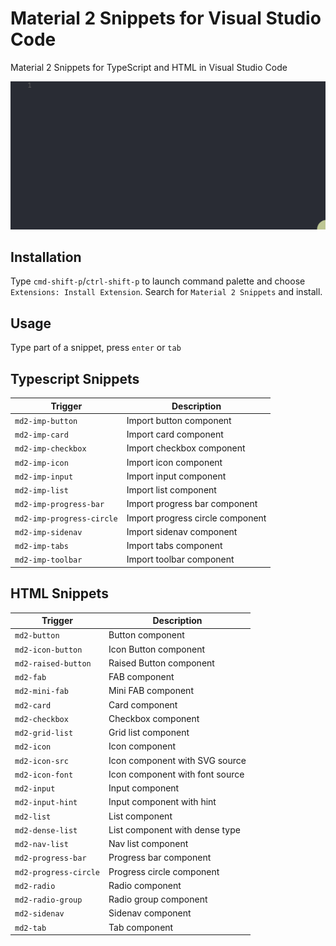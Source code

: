 # Material 2 Snippets for Visual Studio Code
Material 2 Snippets for TypeScript and HTML in Visual Studio Code

![Material 2 Snippets Usage](images/material2-snippets-usage.gif)

## Installation
Type `cmd-shift-p`/`ctrl-shift-p` to launch command palette and choose `Extensions: Install Extension`. Search for `Material 2 Snippets` and install.

## Usage
Type part of a snippet, press `enter` or `tab`

## Typescript Snippets
| Trigger                     | Description |
| -------                     | ----------- |
| `md2-imp-button`            | Import button component |
| `md2-imp-card`              | Import card component |
| `md2-imp-checkbox`          | Import checkbox component |
| `md2-imp-icon`              | Import icon component |
| `md2-imp-input`             | Import input component |
| `md2-imp-list`              | Import list component |
| `md2-imp-progress-bar`      | Import progress bar component |
| `md2-imp-progress-circle`   | Import progress circle component |
| `md2-imp-sidenav`           | Import sidenav component |
| `md2-imp-tabs`              | Import tabs component |
| `md2-imp-toolbar`           | Import toolbar component |

## HTML Snippets
| Trigger                   | Description |
| -------                   | ----------- |
| `md2-button`              | Button component |
| `md2-icon-button`         | Icon Button component |
| `md2-raised-button`       | Raised Button component |
| `md2-fab`                 | FAB component |
| `md2-mini-fab`            | Mini FAB component |
| `md2-card`                | Card component |
| `md2-checkbox`            | Checkbox component |
| `md2-grid-list`           | Grid list component |
| `md2-icon`                | Icon component |
| `md2-icon-src`            | Icon component with SVG source |
| `md2-icon-font`           | Icon component with font source |
| `md2-input`               | Input component |
| `md2-input-hint`          | Input component with hint |
| `md2-list`                | List component |
| `md2-dense-list`          | List component with dense type |
| `md2-nav-list`            | Nav list component |
| `md2-progress-bar`        | Progress bar component |
| `md2-progress-circle`     | Progress circle component |
| `md2-radio`               | Radio component |
| `md2-radio-group`         | Radio group component |
| `md2-sidenav`             | Sidenav component |
| `md2-tab`                 | Tab component |